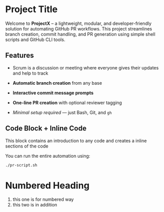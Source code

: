 # Project Title

Welcome to **ProjectX** – a lightweight, modular, and developer-friendly solution for automating GitHub PR workflows. This project streamlines branch creation, commit handling, and PR generation using simple shell scripts and GitHub CLI tools.


## Features
- Scrum is a discussion or meeting where everyone gives their updates and help to track
  
- **Automatic branch creation** from any base
- **Interactive commit message prompts**
- **One-line PR creation** with optional reviewer tagging
- *Minimal setup required* — just Bash, Git, and `gh`




## Code Block + Inline Code

This block contains an introduction to any code and creates a inline sections of the code

You can run the entire automation using:


```bash
./pr-script.sh
```
# Numbered Heading
1. this one is for numbered way
2. this two is in addition
